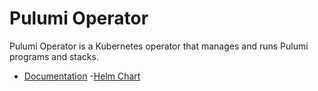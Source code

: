 # Pulumi Operator

Pulumi Operator is a Kubernetes operator that manages and runs Pulumi programs and stacks.

- [Documentation](https://www.pulumi.com/docs/using-pulumi/continuous-delivery/pulumi-kubernetes-operator/) -[Helm Chart](https://github.com/pulumi/pulumi-kubernetes-operator/tree/master/deploy/helm/pulumi-operator)
